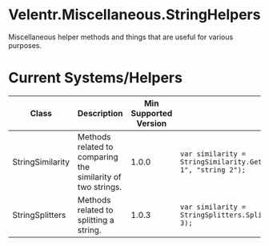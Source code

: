 # Velentr.Miscellaneous.StringHelpers
Miscellaneous helper methods and things that are useful for various purposes.

# Current Systems/Helpers
Class | Description | Min Supported Version | Example Usage
----- | ----------- | --------------------- | -------------
StringSimilarity | Methods related to comparing the similarity of two strings. | 1.0.0 | `var similarity = StringSimilarity.GetDamerauLevenshteinDistance("string 1", "string 2");`
StringSplitters | Methods related to splitting a string. | 1.0.3 | `var similarity = StringSplitters.SplitStringByChunkSize("AAABBBCCCDD", 3);`
